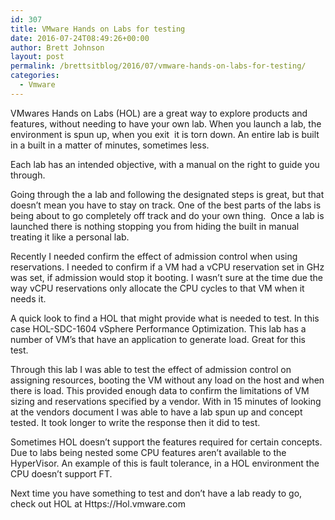 ```yaml
---
id: 307
title: VMware Hands on Labs for testing
date: 2016-07-24T08:49:26+00:00
author: Brett Johnson
layout: post
permalink: /brettsitblog/2016/07/vmware-hands-on-labs-for-testing/
categories:
  - Vmware
---
```

VMwares Hands on Labs (HOL) are a great way to explore products and features, without needing to have your own lab. When you launch a lab, the environment is spun up, when you exit  it is torn down. An entire lab is built in a built in a matter of minutes, sometimes less.

Each lab has an intended objective, with a manual on the right to guide you through.

Going through the a lab and following the designated steps is great, but that doesn&#8217;t mean you have to stay on track. One of the best parts of the labs is being about to go completely off track and do your own thing.  Once a lab is launched there is nothing stopping you from hiding the built in manual treating it like a personal lab.

Recently I needed confirm the effect of admission control when using reservations. I needed to confirm if a VM had a vCPU reservation set in GHz was set, if admission would stop it booting. I wasn&#8217;t sure at the time due the way vCPU reservations only allocate the CPU cycles to that VM when it needs it.

A quick look to find a HOL that might provide what is needed to test. In this case HOL-SDC-1604 vSphere Performance Optimization. This lab has a number of VM&#8217;s that have an application to generate load. Great for this test.

Through this lab I was able to test the effect of admission control on assigning resources, booting the VM without any load on the host and when there is load. This provided enough data to confirm the limitations of VM sizing and reservations specified by a vendor. With in 15 minutes of looking at the vendors document I was able to have a lab spun up and concept tested. It took longer to write the response then it did to test.

Sometimes HOL doesn&#8217;t support the features required for certain concepts. Due to labs being nested some CPU features aren&#8217;t available to the HyperVisor. An example of this is fault tolerance, in a HOL environment the CPU doesn&#8217;t support FT.

Next time you have something to test and don&#8217;t have a lab ready to go, check out HOL at Https://Hol.vmware.com

&nbsp;